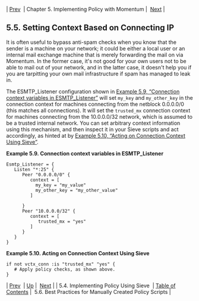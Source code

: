 | [Prev](policy.implementing)  | Chapter 5. Implementing Policy with Momentum |  [Next](policy.best.practices.php) |

## 5.5. Setting Context Based on Connecting IP

It is often useful to bypass anti-spam checks when you know that the sender is a machine on your network; it could be either a local user or an internal mail exchange machine that is merely forwarding the mail on via Momentum. In the former case, it's not good for your own users not to be able to mail out of your network, and in the latter case, it doesn't help you if you are tarpitting your own mail infrastructure if spam has managed to leak in.

The ESMTP_Listener configuration shown in [Example 5.9, “Connection context variables in ESMTP_Listener”](policy.context-based-on-ip#policy.context-based-on-ip3.ex "Example 5.9. Connection context variables in ESMTP_Listener") will set `my_key` and `my_other_key` in the connection context for machines connecting from the netblock 0.0.0.0/0 (this matches all connections). It will set the `trusted_mx` connection context for machines connecting from the 10.0.0.0/32 network, which is assumed to be a trusted internal network. You can set arbitrary context information using this mechanism, and then inspect it in your Sieve scripts and act accordingly, as hinted at by [Example 5.10, “Acting on Connection Context Using Sieve”](policy.context-based-on-ip.php#policy.context-based-on-ip.ex2 "Example 5.10. Acting on Connection Context Using Sieve").

<a name="policy.context-based-on-ip3.ex"></a>

**Example 5.9. Connection context variables in ESMTP_Listener**

```
Esmtp_Listener = {
   Listen "*:25" {
      Peer "0.0.0.0/0" {
         context = [
           my_key = "my_value"
           my_other_key = "my_other_value"
         ]

      }
      Peer "10.0.0.0/32" {
         context = [
            trusted_mx = "yes"
         ]
      }
   }
}
```

<a name="policy.context-based-on-ip.ex2"></a>

**Example 5.10. Acting on Connection Context Using Sieve**

```
if not vctx_conn :is "trusted_mx" "yes" {
   # Apply policy checks, as shown above.
}
```

| [Prev](policy.implementing)  | [Up](policy.php) |  [Next](policy.best.practices.php) |
| 5.4. Implementing Policy Using Sieve  | [Table of Contents](index) |  5.6. Best Practices for Manually Created Policy Scripts |
